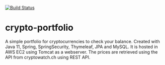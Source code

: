 [![Build Status](https://travis-ci.com/damianotero/crypto-portfolio.svg?branch=master)](https://travis-ci.com/damianotero/crypto-portfolio)

# crypto-portfolio
A simple portfolio for cryptocurrencies to check your balance. Created with Java 11, Spring, SpringSecurity, Thymeleaf, JPA and MySQL. It is hosted in AWS EC2 using Tomcat as a webserver. The prices are retrieved using the API from cryptowatch.ch using REST API.
